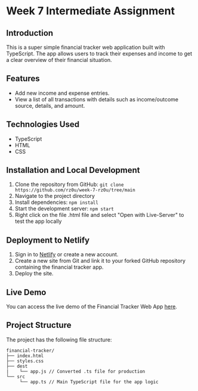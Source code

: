 # Week 7 Intermediate Assignment

## Introduction
This is a super simple financial tracker web application built with TypeScript. The app allows users to track their expenses and income to get a clear overview of their financial situation.

## Features
- Add new income and expense entries.
- View a list of all transactions with details such as income/outcome source, details, and amount.

## Technologies Used
- TypeScript
- HTML
- CSS

## Installation and Local Development
1. Clone the repository from GitHub: `git clone https://github.com/rz0u/week-7-rz0u/tree/main`
2. Navigate to the project directory
3. Install dependencies: `npm install`
4. Start the development server: `npm start`
5. Right click on the file .html file and select "Open with Live-Server" to test the app locally

## Deployment to Netlify
1. Sign in to [Netlify](https://www.netlify.com/) or create a new account.
2. Create a new site from Git and link it to your forked GitHub repository containing the financial tracker app.
3. Deploy the site.

## Live Demo
You can access the live demo of the Financial Tracker Web App [here](https://rayhanzou-week7-assignment.netlify.app).

## Project Structure
The project has the following file structure:
```
financial-tracker/
├── index.html
├── styles.css
├── dest
|    └── app.js // Converted .ts file for production
└── src 
     └── app.ts // Main TypeScript file for the app logic
```

